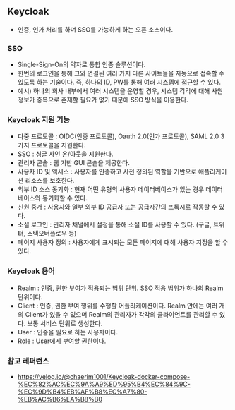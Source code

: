 ## Keycloak

* 인증, 인가 처리를 하며 SSO를 가능하게 하는 오픈 소스이다.



### SSO

* Single-Sign-On의 약자로 통합 인증 솔루션이다.
* 한번의 로그인을 통해 그와 연결된 여러 가지 다른 사이트들을 자동으로 접속할 수 있도록 하는 기술이다. 즉, 하나의 ID, PW를 통해 여러 시스템에 접근할 수 있다.
* 예시) 하나의 회사 내부에서 여러 시스템을 운영할 경우, 시스템 각각에 대해 사원 정보가 중복으로 존재할 필요가 없기 때문에 SSO 방식을 이용한다.



### Keycloak 지원 기능

* 다중 프로토콜 : OIDC(인증 프로토콜), Oauth 2.0(인가 프로토콜), SAML 2.0 3가지 프로토콜을 지원한다. 
* SSO : 싱글 사인 온/아웃을 지원한다.
* 관리자 콘솔 : 웹 기반 GUI 콘솔을 제공한다.
* 사용자 ID 및 액세스 : 사용자를 인증하고 사전 정의된 역할을 기반으로 애플리케이션 리소스를 보호한다.
* 외부 ID 소스 동기화 : 현재 어떤 유형의 사용자 데이터베이스가 있는 경우 데이터 베이스와 동기화할 수 있다.
* 신원 중개 : 사용자와 일부 외부 ID 공급자 또는 공급자간의 프록시로 작동할 수 있다. 
* 소셜 로그인 : 관리자 채널에서 설정을 통해 소셜 ID를 사용할 수 있다. (구글, 트위터, 스택오버플로우 등)
* 페이지 사용자 정의 : 사용자에게 표시되는 모든 페이지에 대해 사용자 지정을 할 수 있다.



### Keycloak 용어

* Realm : 인증, 권한 부여가 적용되는 범위 단위. SSO 적용 범위가 하나의 Realm 단위이다.
* Client : 인증, 권한 부여 행위를 수행할 어플리케이션이다. Realm 안에는 여러 개의 Client가 있을 수 있으며 Realm의 관리자가 각각의 클라이언트를 관리할 수 있다. 보통 서비스 단위로 생성한다.
* User : 인증을 필요로 하는 사용자이다. 
* Role : User에게 부여할 권한이다. 





### 참고 레퍼런스

* https://velog.io/@chaerim1001/Keycloak-docker-compose-%EC%82%AC%EC%9A%A9%ED%95%B4%EC%84%9C-%EC%9D%B4%EB%AF%B8%EC%A7%80-%EB%AC%B6%EA%B8%B0